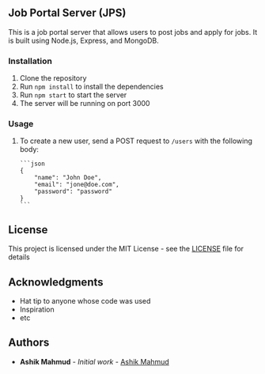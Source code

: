 ## Job Portal Server (JPS)

This is a job portal server that allows users to post jobs and apply for jobs. It is built using Node.js, Express, and MongoDB.

### Installation

1. Clone the repository
2. Run `npm install` to install the dependencies
3. Run `npm start` to start the server
4. The server will be running on port 3000

### Usage

1.  To create a new user, send a POST request to `/users` with the following body:

        ```json
        {
            "name": "John Doe",
            "email": "jone@doe.com",
            "password": "password"
        }
        ```

## License

This project is licensed under the MIT License - see the [LICENSE](LICENSE) file for details

## Acknowledgments

- Hat tip to anyone whose code was used
- Inspiration
- etc

## Authors

- **Ashik Mahmud** - _Initial work_ - [Ashik Mahmud](https://ashikmahmud.me)
